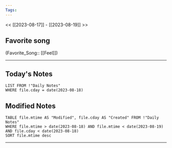 ```yaml
---
Tags:
---
```

<< [[2023-08-17]] - [[2023-08-19]] >>
## Favorite song
(Favorite_Song:: [[Feel]])

___
## Today's Notes
```dataview
LIST FROM !"Daily Notes"
WHERE file.cday = date(2023-08-18)
```
## Modified Notes
```dataview
TABLE file.mtime AS "Modified", file.cday AS "Created" FROM !"Daily Notes" 
WHERE file.mtime > date(2023-08-18) AND file.mtime < date(2023-08-19) AND file.cday < date(2023-08-18)
SORT file.mtime desc
```
___
